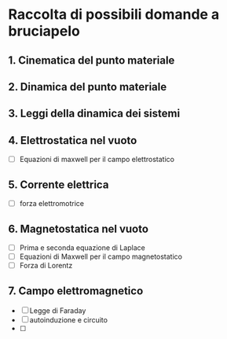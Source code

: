 # Raccolta di possibili domande a bruciapelo

## 1. Cinematica del punto materiale

## 2. Dinamica del punto materiale

## 3. Leggi della dinamica dei sistemi

## 4. Elettrostatica nel vuoto

- [ ] Equazioni di maxwell per il campo elettrostatico

## 5. Corrente elettrica

- [ ] forza elettromotrice

## 6. Magnetostatica nel vuoto

- [ ] Prima e seconda equazione di Laplace 
- [ ] Equazioni di Maxwell per il campo magnetostatico
- [ ] Forza di Lorentz

## 7. Campo elettromagnetico

- [ ] Legge di Faraday
- [ ] autoinduzione e circuito
- [ ] 

